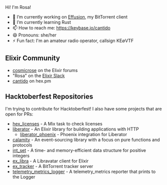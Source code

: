 Hi! I'm Rosa!

- 🔭 I’m currently working on [Effusion](https://github.com/Cantido/effusion), my BitTorrent client
- 🌱 I’m currently learning Rust
- 📫 How to reach me: https://keybase.io/cantido
- 😄 Pronouns: she/her
- ⚡ Fun fact: I'm an amateur radio operator, callsign KE∅VTF

## Elixir Community

- [cosmicrose](https://elixirforum.com/u/cosmicrose) on the Elixir forums
- "Rosa" on the [Elixir Slack](https://elixir-slackin.herokuapp.com/)
- [cantido](https://hex.pm/users/cantido) on hex.pm

## Hacktoberfest Repositories

I'm trying to contribute for Hacktoberfest!
I also have some projects that are open for PRs:

- [hex_licenses](https://github.com/Cantido/hex_licenses) - A Mix task to check licenses
- [liberator](https://github.com/Cantido/liberator) - An Elixir library for building applications with HTTP
  - [liberator_phoenix](https://github.com/Cantido/liberator_phoenix) - Phoenix integration for Liberator
- [calamity](https://github.com/Cantido/calamity) - An event-sourcing library with a focus on pure functions and protocols
- [int_set](https://github.com/Cantido/int_set) - A time- and memory-efficient data structure for positive integers
- [ex_libra](https://github.com/Cantido/ex_libra) - A Libravatar client for Elixir
- [ex_tracker](https://github.com/Cantido/ex_tracker) - A BitTorrent tracker server
- [telemetry_metrics_logger](https://github.com/Cantido/telemetry_metrics_logger) - A telemetry_metrics reporter that prints to the Logger

<!--
**Cantido/Cantido** is a ✨ _special_ ✨ repository because its `README.md` (this file) appears on your GitHub profile.

Here are some ideas to get you started:

- 🔭 I’m currently working on ...
- 🌱 I’m currently learning ...
- 👯 I’m looking to collaborate on ...
- 🤔 I’m looking for help with ...
- 💬 Ask me about ...
- 📫 How to reach me: ...
- 😄 Pronouns: ...
- ⚡ Fun fact: ...
-->
